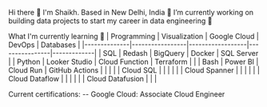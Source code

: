 Hi there 👋
I'm Shaikh. Based in New Delhi, India 📍
I’m currently working on building data projects to start my career in data engineering 🔨

What I'm currently learning 🌱
|  Programming |  Visualization | Google Cloud      | DevOps         |  Databases  |
|--------------|-----------------|------------------|----------------|-------------|
|  SQL         |  Redash        | BigQuery          | Docker         |  SQL Server |
|  Python      |  Looker Studio | Cloud Function    | Terraform      |             |
|  Bash        |  Power BI      | Cloud Run         | GitHub Actions |             |
|              |                | Cloud SQL         |                |             |
|              |                | Cloud Spanner     |                |             |
|              |                | Cloud Dataflow    |                |             |
|              |                | Cloud Datafusion  |                |             |

Current certifications:
-- Google Cloud: Associate Cloud Engineer
<!---
shaikh1896/shaikh1896 is a ✨ special ✨ repository because its `README.md` (this file) appears on your GitHub profile.
You can click the Preview link to take a look at your changes.
--->
